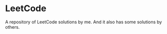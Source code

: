 LeetCode
===================

A repository of LeetCode solutions by me. And it also has some
solutions by others.